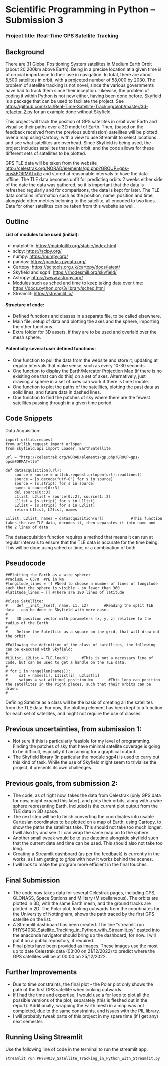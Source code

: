 # Scientific Programming in Python – Submission 3

### Project title: Real-Time GPS Satellite Tracking

## Background
There are 31 Global Positioning System satellites in Medium Earth Orbit (about 20,200km above Earth). Being in a precise location at a given time is of crucial importance to their use in navigation. In total, there are about 5,500 satellites in orbit, with a projceted number of 58,000 by 2030. The problem of satellite tracking is not novel, since the various governments have had to track them since their inception. Likewise, the problem of coding it within Python is not new either, having been done before. Skyfield is a package that can be used to faciliate the project. See https://github.com/xtai/Real-Time-Satellite-Tracking/blob/master/3d-refactor-2.py for an example done without Skyfield. 

This project will track the position of GPS satellites in orbit over Earth and visualise their paths over a 3D model of Earth. Then, (based on the feedback received from the previous submission) satellites will be plotted over a map using Cartopy, with a view to use Streamlit to select locations and see what satellites are overhead. Since Skyfield is being used, the project includes satellites that are in orbit, and the code allows for these different sets of satellites to be plotted. 

GPS TLE data will be taken from the website http://celestrak.org/NORAD/elements/gp.php?GROUP=gps-ops&FORMAT=tle and stored at reasonable intervals to have the data offline. The TLE data becomes unfit for predicting orbits 2 weeks either side of the date the data was gathered, so it is important that the data is refreshed regularly and for comparisons, the data is kept for later. The TLE data contains information such as the position, name, position and time, alongside other metrics beloning to the satellite, all encoded to two lines. Data for other satellites can be taken from this website as well.

## Outline 
#### List of modules to be used (initial): 
  - matplotlib: https://matplotlib.org/stable/index.html
  - scipy: https://scipy.org/
  - numpy: https://numpy.org/
  - pandas: https://pandas.pydata.org/
  - Cartopy: https://scitools.org.uk/cartopy/docs/latest/
  - Skyfield and sgp4: https://rhodesmill.org/skyfield/
  - Astropy: https://www.astropy.org/
  - Modules such as sched and time to keep taking data over time: https://docs.python.org/3/library/sched.html
  - Streamlit: https://streamlit.io/

#### Structure of code:
  - Defined functions and classes in a separate file, to be called elsewhere. 
  - Main file: setup of data and plotting the axes and the sphere, importing the other functions. 
  - Extra folder for 3D assets, if they are to be used and overlaid over the mesh sphere. 

#### Potentially several user defined functions:
  - One function to pull the data from the website and store it, updating at regular intervals that make sense, such as every 10-30 seconds.
  - One function to display the Earth/Mercator Projection Map (if there is no exisiting one that can do this) on a set of axes. Alternatively, just drawing a sphere in a set of axes can work if there is time trouble. 
  - One function to plot the paths of the satellites, plotting the past data as solid lines, and future data in dashed lines.
  - One function to find the patches of sky where there are the fewest satellites passing through in a given time period. 

## Code Snippets

Data Acquisition:

```
import urllib.request 
from urllib.request import urlopen
from skyfield.api import Loader, EarthSatellite

url = "http://celestrak.org/NORAD/elements/gp.php?GROUP=gps-ops&FORMAT=tle"

def dataacquisition(url):
    source = source = urllib.request.urlopen(url).readlines()
    source = [s.decode("utf-8") for s in source]
    source = [s.strip() for s in source]
    names = source[0::3]
    del source[0::3]
    L1list, L2list = source[0::2], source[1::2]
    L1list = [s.strip() for s in L1list]
    L2list = [s.strip() for s in L2list]
    return L1list, L2list, names

L1list, L2list, names = dataacquisition(url)            #This function takes the raw TLE data, decodes it, then separates it into name and the 2 lines of data

```
The dataacquisition function requires a method that means it can run at regular intervals to ensure that the TLE data is accurate for the time being. This will be done using sched or time, or a combination of both. 

## Pseudocode

```
##Plotting the Earth as a wire sphere:
#radiusE = 6378  #rE in km
#longitude_lines = [] #Need to choose a number of lines of longitude such that the sphere is visible - so fewer than 360
#latitude_lines = [] #There are 180 lines of latitude

#class Satellite:
#    def __init__(self, name, L1, L2)       #Reading the split TLE data - can be done in Skyfield with more ease. 
#    
#    3D position vector with parameters (x, y, z) relative to the radius of the Earth
#    
#    Define the Satellite as a square on the grid, that will draw out the orbit 

#Following the definition of the class of satellites, the following can be executed with Skyfield:
#
#L1List, L2List = TLE.load()      #This is not a necessary line of code, but can be used to get a handle on the TLE data. 
#
# for i in range(len(names)):
#     sat = names[i], L1list[i], L2list[i]
#     satpos = sat.at(time).position.km       #This loop can position the satellites in the right places, such that their orbits can be drawn.
#

```
Defining Satellite as a class will be the basis of creating all the satellites from the TLE data. For now, the plotting element has been kept to a function for each set of satellites, and might not require the use of classes. 

## Previous uncertainties, from submission 1: 
  - Not sure if this is particularly feasible for my level of programming. Finding the patches of sky that have minimal satellite coverage is going to be difficult, espcially if I am aiming for a graphical output. 
  - The Skyfield library (in particular the module sgp4) is used to carry out this kind of task. While the use of Skyfield might seem to trivialise the project, it presents its own challenges.
  
## Previous goals, from submission 2:
  - The code, as of right now, takes the data from Celestrak (only GPS data for now, might expand this later), and plots their orbits, along with a wire sphere representing Earth. Included is the current plot output from the TLE data in 3D space.
  - The next step will be to finish converting the coordinates into usable Cartesian coordinates to be plotted on a map of Earth, using Cartopy, to show the paths the satellites take. This should not take too much longer. I will also try and see if I can wrap the same map on to the sphere. 
  - Another small tweak would be to use datetime alongside skyfield such that the current date and time can be used. This should also not take too long. 
  - Creating a Streamlit dashboard (as per the feedback) is currently in the works, as I am getting to grips with how it works behind the scenes.
  - I will look to make the program more efficient in the final touches. 

## Final Submission
  - The code now takes data for several Celestrak pages, including GPS, GLONASS, Space Stations and Military (Miscellaneous). The orbits are plotted in 3D, with the same Earth mesh, and the ground tracks are plotted in 2D. The Polar plot, looking outwards from the coordinates for the University of Nottingham, shows the path traced by the first GPS satellite on the list. 
  - A Streamlit dashboard has been created. The line "streamlit run PHYS4038_Satellite_Tracking_in_Python_with_Streamlit.py" pasted into the anaconda navigator should bring up the dashboard, for now. I will put it on a public repository, if required. 
  - Final plots have been provided as images. These images use the most up to date Celestrak data (03:00 on 21/12/2022) to predict where the GPS satellites will be at 00:00 on 25/12/2022. 
 
## Further Improvements
  - Due to time constraints, the final plot - the Polar plot only shows the path of the first GPS satellite when looking outwards. 
  - If I had the time and expertise, I would use a for loop to plot all the possible versions of the plot, separately (this is fleshed out in the report). Additionally, wrapping the Earth mesh in a map was not completed, due to the same constraints, and issues with the PIL library. 
  - I will probably tweak parts of this project in my spare time (if I get any) next semester.

## Running Using Streamlit
Use the following line of code in the terminal to run the streamlit app:
```
streamlit run PHYS4038_Satellite_Tracking_in_Python_with_Streamlit.py
```
